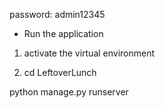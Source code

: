 password: admin12345

* Run the application

1. activate the virtual environment

2. cd LeftoverLunch

python manage.py runserver
```
